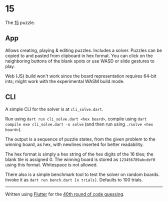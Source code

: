 # 15

The [15](https://en.wikipedia.org/wiki/15_puzzle) puzzle.

## App

Allows creating, playing & editing puzzles. Includes a solver. Puzzles can be copied to and pasted from clipboard in hex format.
You can click on the neighboring buttons of the blank spots or use WASD or slide gestures to play.

Web (JS) build won't work since the board representation requires 64-bit ints;
might work with the experimental WASM build mode.

## CLI

A simple CLI for the solver is at `cli_solve.dart`.

Run using `dart run cli_solve.dart <hex board>`,
compile using `dart compile exe cli_solve.dart -o solve` (and then run using `./solve <hex board>`).

The output is a sequence of puzzle states, from the given problem to the winning board, as hex, with newlines inserted for better readability.

The hex format is simply a hex string of the hex digits of the 16 tiles; the blank tile is assigned 0. The winning board is stored as `123456789abcdef0` using this format. Whitespace is not allowed.

There also is a simple benchmark tool to test the solver on random boards. Invoke it as `dart run bench.dart [n trials]`. Defaults to 100 trials.

---

Written using [Flutter](https://flutter.dev) for the [40th round of code guessing](https://cg.esolangs.gay/40/).
